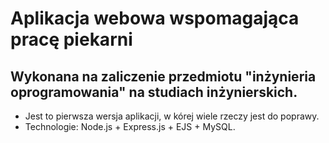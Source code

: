 # Aplikacja webowa wspomagająca pracę piekarni
## Wykonana na zaliczenie przedmiotu "inżynieria oprogramowania" na studiach inżynierskich.
- Jest to pierwsza wersja aplikacji, w kórej wiele rzeczy jest do poprawy.
- Technologie: Node.js + Express.js + EJS + MySQL.
